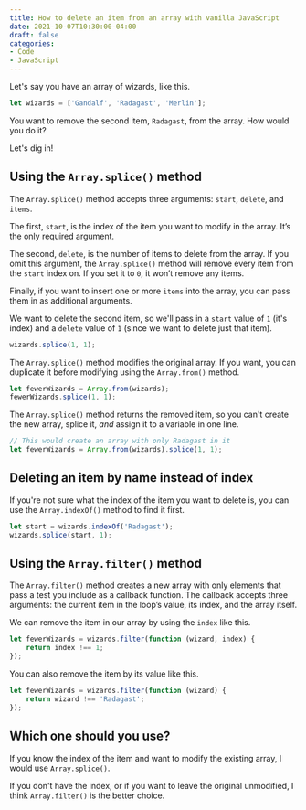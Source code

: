 ```yaml
---
title: How to delete an item from an array with vanilla JavaScript
date: 2021-10-07T10:30:00-04:00
draft: false
categories:
- Code
- JavaScript
---
```


Let's say you have an array of wizards, like this.

```js
let wizards = ['Gandalf', 'Radagast', 'Merlin'];
```

You want to remove the second item, `Radagast`, from the array. How would you do it?

Let's dig in!

## Using the `Array.splice()` method

The `Array.splice()` method accepts three arguments: `start`, `delete`, and `items`.

The first, `start`, is the index of the item you want to modify in the array. It’s the only required argument.

The second, `delete`, is the number of items to delete from the array. If you omit this argument, the `Array.splice()` method will remove every item from the `start` index on. If you set it to `0`, it won’t remove any items.

Finally, if you want to insert one or more `items` into the array, you can pass them in as additional arguments.

We want to delete the second item, so we'll pass in a `start` value of `1` (it's index) and a `delete` value of `1` (since we want to delete just that item).

```js
wizards.splice(1, 1);
```

The `Array.splice()` method modifies the original array. If you want, you can duplicate it before modifying using the `Array.from()` method.

```js
let fewerWizards = Array.from(wizards);
fewerWizards.splice(1, 1);
```

The `Array.splice()` method returns the removed item, so you can't create the new array, splice it, _and_ assign it to a variable in one line.

```js
// This would create an array with only Radagast in it
let fewerWizards = Array.from(wizards).splice(1, 1);
```

## Deleting an item by name instead of index

If you're not sure what the index of the item you want to delete is, you can use the `Array.indexOf()` method to find it first.

```js
let start = wizards.indexOf('Radagast');
wizards.splice(start, 1);
```

## Using the `Array.filter()` method

The `Array.filter()` method creates a new array with only elements that pass a test you include as a callback function. The callback accepts three arguments: the current item in the loop’s value, its index, and the array itself.

We can remove the item in our array by using the `index` like this.

```js
let fewerWizards = wizards.filter(function (wizard, index) {
	return index !== 1;
});
```

You can also remove the item by its value like this.

```js
let fewerWizards = wizards.filter(function (wizard) {
	return wizard !== 'Radagast';
});
```

## Which one should you use?

If you know the index of the item and want to modify the existing array, I would use `Array.splice()`.

If you don't have the index, or if you want to leave the original unmodified, I think `Array.filter()` is the better choice.